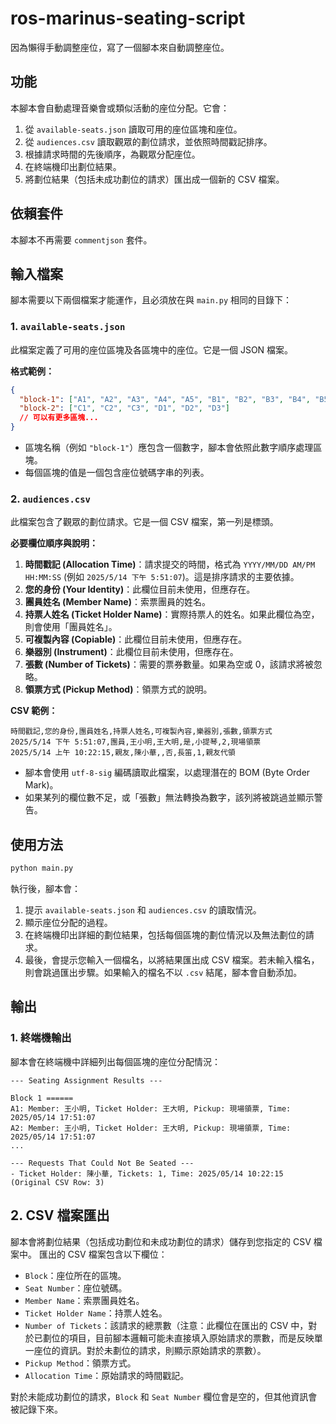 # ros-marinus-seating-script

因為懶得手動調整座位，寫了一個腳本來自動調整座位。

## 功能

本腳本會自動處理音樂會或類似活動的座位分配。它會：

1. 從 `available-seats.json` 讀取可用的座位區塊和座位。
2. 從 `audiences.csv` 讀取觀眾的劃位請求，並依照時間戳記排序。
3. 根據請求時間的先後順序，為觀眾分配座位。
4. 在終端機印出劃位結果。
5. 將劃位結果（包括未成功劃位的請求）匯出成一個新的 CSV 檔案。

## 依賴套件

本腳本不再需要 `commentjson` 套件。

## 輸入檔案

腳本需要以下兩個檔案才能運作，且必須放在與 `main.py` 相同的目錄下：

### 1. `available-seats.json`

此檔案定義了可用的座位區塊及各區塊中的座位。它是一個 JSON 檔案。

**格式範例：**

```json
{
  "block-1": ["A1", "A2", "A3", "A4", "A5", "B1", "B2", "B3", "B4", "B5"],
  "block-2": ["C1", "C2", "C3", "D1", "D2", "D3"]
  // 可以有更多區塊...
}
```

- 區塊名稱（例如 `"block-1"`）應包含一個數字，腳本會依照此數字順序處理區塊。
- 每個區塊的值是一個包含座位號碼字串的列表。

### 2. `audiences.csv`

此檔案包含了觀眾的劃位請求。它是一個 CSV 檔案，第一列是標頭。

**必要欄位順序與說明：**

1.  **時間戳記 (Allocation Time)**：請求提交的時間，格式為 `YYYY/MM/DD AM/PM HH:MM:SS` (例如 `2025/5/14 下午 5:51:07`)。這是排序請求的主要依據。
2.  **您的身份 (Your Identity)**：此欄位目前未使用，但應存在。
3.  **團員姓名 (Member Name)**：索票團員的姓名。
4.  **持票人姓名 (Ticket Holder Name)**：實際持票人的姓名。如果此欄位為空，則會使用「團員姓名」。
5.  **可複製內容 (Copiable)**：此欄位目前未使用，但應存在。
6.  **樂器別 (Instrument)**：此欄位目前未使用，但應存在。
7.  **張數 (Number of Tickets)**：需要的票券數量。如果為空或 0，該請求將被忽略。
8.  **領票方式 (Pickup Method)**：領票方式的說明。

**CSV 範例：**

```csv
時間戳記,您的身份,團員姓名,持票人姓名,可複製內容,樂器別,張數,領票方式
2025/5/14 下午 5:51:07,團員,王小明,王大明,是,小提琴,2,現場領票
2025/5/14 上午 10:22:15,親友,陳小華,,否,長笛,1,親友代領
```

- 腳本會使用 `utf-8-sig` 編碼讀取此檔案，以處理潛在的 BOM (Byte Order Mark)。
- 如果某列的欄位數不足，或「張數」無法轉換為數字，該列將被跳過並顯示警告。

## 使用方法

```bash
python main.py
```

執行後，腳本會：

1.  提示 `available-seats.json` 和 `audiences.csv` 的讀取情況。
2.  顯示座位分配的過程。
3.  在終端機印出詳細的劃位結果，包括每個區塊的劃位情況以及無法劃位的請求。
4.  最後，會提示您輸入一個檔名，以將結果匯出成 CSV 檔案。若未輸入檔名，則會跳過匯出步驟。如果輸入的檔名不以 `.csv` 結尾，腳本會自動添加。

## 輸出

### 1. 終端機輸出

腳本會在終端機中詳細列出每個區塊的座位分配情況：

```
--- Seating Assignment Results ---

Block 1 ======
A1: Member: 王小明, Ticket Holder: 王大明, Pickup: 現場領票, Time: 2025/05/14 17:51:07
A2: Member: 王小明, Ticket Holder: 王大明, Pickup: 現場領票, Time: 2025/05/14 17:51:07
...

--- Requests That Could Not Be Seated ---
- Ticket Holder: 陳小華, Tickets: 1, Time: 2025/05/14 10:22:15 (Original CSV Row: 3)
```

## 2. CSV 檔案匯出

腳本會將劃位結果（包括成功劃位和未成功劃位的請求）儲存到您指定的 CSV 檔案中。
匯出的 CSV 檔案包含以下欄位：

- `Block`：座位所在的區塊。
- `Seat Number`：座位號碼。
- `Member Name`：索票團員姓名。
- `Ticket Holder Name`：持票人姓名。
- `Number of Tickets`：該請求的總票數（注意：此欄位在匯出的 CSV 中，對於已劃位的項目，目前腳本邏輯可能未直接填入原始請求的票數，而是反映單一座位的資訊。對於未劃位的請求，則顯示原始請求的票數）。
- `Pickup Method`：領票方式。
- `Allocation Time`：原始請求的時間戳記。

對於未能成功劃位的請求，`Block` 和 `Seat Number` 欄位會是空的，但其他資訊會被記錄下來。
